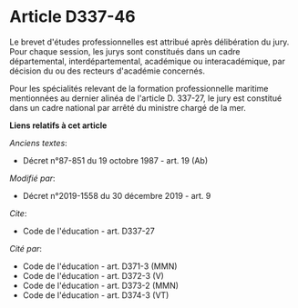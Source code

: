 # Article D337-46

Le brevet d'études professionnelles est attribué après délibération du jury. Pour chaque session, les jurys sont constitués
dans un cadre départemental, interdépartemental, académique ou interacadémique, par décision du ou des recteurs d'académie
concernés.

Pour les spécialités relevant de la formation professionnelle maritime mentionnées au dernier alinéa de l'article D. 337-27,
le jury est constitué dans un cadre national par arrêté du ministre chargé de la mer.

**Liens relatifs à cet article**

_Anciens textes_:

  - Décret n°87-851 du 19 octobre 1987 - art. 19 (Ab)

_Modifié par_:

  - Décret n°2019-1558 du 30 décembre 2019 - art. 9

_Cite_:

  - Code de l'éducation - art. D337-27

_Cité par_:

  - Code de l'éducation - art. D371-3 (MMN)
  - Code de l'éducation - art. D372-3 (V)
  - Code de l'éducation - art. D373-2 (MMN)
  - Code de l'éducation - art. D374-3 (VT)
